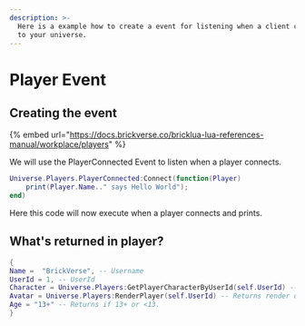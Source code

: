 ```yaml
---
description: >-
  Here is a example how to create a event for listening when a client connects
  to your universe.
---
```


# Player Event

## Creating the event

{% embed url="https://docs.brickverse.co/bricklua-lua-references-manual/workplace/players" %}

We will use the PlayerConnected Event to listen when a player connects.

```lua
Universe.Players.PlayerConnected:Connect(function(Player)
    print(Player.Name.." says Hello World");
end)
```

Here this code will now execute when a player connects and prints.

## What's returned in player?

```lua
{
Name =  "BrickVerse", -- Username
UserId = 1, -- UserId
Character = Universe.Players:GetPlayerCharacterByUserId(self.UserId) -- Returns in-game character model
Avatar = Universe.Players:RenderPlayer(self.UserId) -- Returns render of player
Age = "13+" -- Returns if 13+ or <13.
}
```



